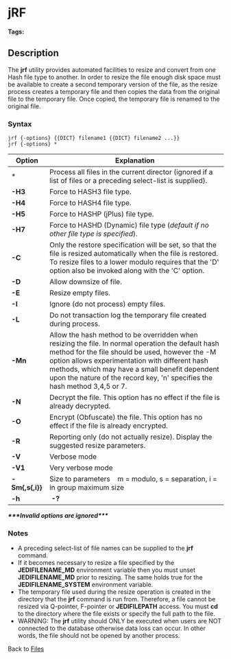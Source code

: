 # jRF

<PageHeader />

**Tags:**
<badge text='hash files' vertical='middle' />
<badge text='file resize' vertical='middle' />

## Description

The **jrf** utility provides automated facilities to resize and convert from one Hash file type to another. In order to resize the file enough disk space must be available to create a second temporary version of the file, as the resize process creates a temporary file and then copies the data from the original file to the temporary file. Once copied, the temporary file is renamed to the original file.

### Syntax

```
jrf {-options} {{DICT} filename1 {{DICT} filename2 ...}}
jrf {-options} *
```

| Option | Explanation |
| --- | --- |
| \* | Process all files in the current director (ignored if a list of files or a preceding select-list is supplied). |
| **-H3** | Force to HASH3 file type. |
| **-H4** | Force to HASH4 file type. |
| **-H5** | Force to HASHP (jPlus) file type. |
| **-H7** | Force to HASHD (Dynamic) file type (*default if no other file type is specified*). |
| **-C** | Only the restore specification will be set, so that the file is resized automatically when the file is restored. To resize files to a lower modulo requires that the 'D' option also be invoked along with the 'C' option. |
| **-D** | Allow downsize of file. |
| **-E** | Resize empty files. |
| **-I** | Ignore (do not process) empty files. |
| **-L** | Do not transaction log the temporary file created during process. |
| **-Mn** | Allow the hash method to be overridden when resizing the file. In normal operation the default hash method for the file should be used, however the -M option allows experimentation with different hash methods, which may have a small benefit dependent upon the nature of the record key, 'n' specifies the hash method 3,4,5 or 7. |
| **-N** | Decrypt the file. This option has no effect if the file is already decrypted. |
| **-O** | Encrypt (Obfuscate) the file. This option has no effect if the file is already encrypted. |
| **-R** | Reporting only (do not actually resize). Display the suggested resize parameters. |
| **-V** | Verbose mode |
| **-V1** | Very verbose mode |
| **-Sm{,s{,i}}** | Size to parameters    m = modulo, s = separation, i = in group maximum size |
| **-h** | **-?** | Display syntax and options |

***\*\*\*Invalid options are ignored\*\*\****

### Notes

- A preceding select-list of file names can be supplied to the **jrf** command.
- If it becomes necessary to resize a file specified by the **JEDIFILENAME\_MD** environment variable then you must unset **JEDIFILENAME\_MD** prior to resizing. The same holds true for the **JEDIFILENAME\_SYSTEM** environment variable.
- The temporary file used during the resize operation is created in the directory that the **jrf** command is run from. Therefore, a file cannot be resized via Q-pointer, F-pointer or **JEDIFILEPATH** access. You must **cd** to the directory where the file exists or specify the full path to the file.
- WARNING: The **jrf** utility should ONLY be executed when users are NOT connected to the database otherwise data loss can occur. In other words, the file should not be opened by another process.

Back to [Files](./../README.md)
